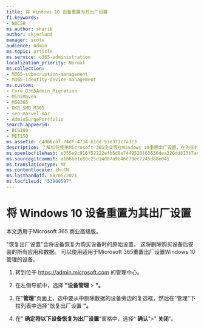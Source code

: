 ```yaml
---
title: 将 Windows 10 设备重置为其出厂设置
f1.keywords:
- NOCSH
ms.author: sharik
author: skjerland
manager: scotv
audience: Admin
ms.topic: article
ms.service: o365-administration
localization_priority: Normal
ms.collection:
- M365-subscription-management
- M365-identity-device-management
ms.custom:
- Core_O365Admin_Migration
- MiniMaven
- MSB365
- OKR_SMB_M365
- seo-marvel-mar
- AdminSurgePortfolio
search.appverid:
- BCS160
- MET150
ms.assetid: c4db6caf-74df-4734-b1dd-53e371c7a3c3
description: 了解如何使用Microsoft 365企业版在Windows 10重置出厂设置，在购买时将其恢复为原始设置。
ms.openlocfilehash: e355e9c916f52222efb5d8e7449520f63636dea320dd813b7acfa0f1f3a0b318
ms.sourcegitcommit: a1b66e1e80c25d14d67a9b46c79ec7245d88e045
ms.translationtype: MT
ms.contentlocale: zh-CN
ms.lasthandoff: 08/05/2021
ms.locfileid: "53900597"
---
```

# <a name="reset-windows-10-devices-to-their-factory-settings"></a>将 Windows 10 设备重置为其出厂设置

本文适用于Microsoft 365 商业高级版。

"恢复出厂设置"会将设备恢复为购买设备时的原始设置。 这将删除购买设备后安装的所有应用和数据。 可以使用适用于Microsoft 365重置出厂设置Windows 10管理的设备。
  
1. 转到位于 <a href="https://go.microsoft.com/fwlink/p/?linkid=837890" target="_blank">https://admin.microsoft.com</a> 的管理中心。
    
2. 在左侧导航中，选择 **"设备管理** \> **"。**

3. 在"**管理**"页面上，选中要从中删除数据的设备旁边的复选框，然后在"管理"下拉列表中选择"恢复出厂设置 **"。**
    
4. 在" **确定将以下设备恢复为出厂设置**"窗格中，选择" **确认**"\>" **关闭**"。
    
  

